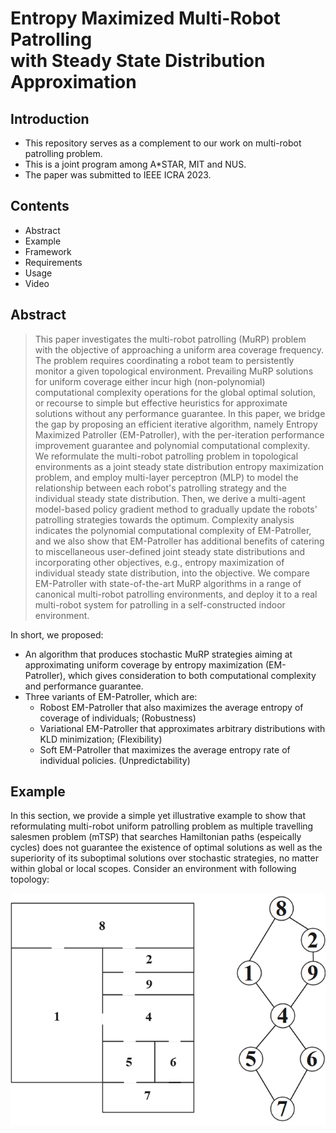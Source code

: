# Entropy Maximized Multi-Robot Patrolling<br/>with Steady State Distribution Approximation
## Introduction
* This repository serves as a complement to our work on multi-robot patrolling problem.
* This is a joint program among A*STAR, MIT and NUS.
* The paper was submitted to IEEE ICRA 2023. 

## Contents
* Abstract
* Example
* Framework
* Requirements
* Usage
* Video

## Abstract
> This paper investigates the multi-robot patrolling (MuRP) problem with the objective of approaching a uniform area coverage frequency. The problem requires coordinating a robot team to persistently monitor a given topological environment. Prevailing MuRP solutions for uniform coverage either incur high (non-polynomial) computational complexity operations for the global optimal solution, or recourse to simple but effective heuristics for approximate solutions without any performance guarantee. In this paper, we bridge the gap by proposing an efficient iterative algorithm, namely Entropy Maximized Patroller (EM-Patroller), with the per-iteration performance improvement guarantee and polynomial computational complexity. We reformulate the multi-robot patrolling problem in topological environments as a joint steady state distribution entropy maximization problem, and employ multi-layer perceptron (MLP) to model the relationship between each robot's patrolling strategy and the individual steady state distribution. Then, we derive a multi-agent model-based policy gradient method to gradually update the robots' patrolling strategies towards the optimum. Complexity analysis indicates the polynomial computational complexity of EM-Patroller, and we also show that EM-Patroller has additional benefits of catering to miscellaneous user-defined joint steady state distributions and incorporating other objectives, e.g., entropy maximization of individual steady state distribution, into the objective. We compare EM-Patroller with state-of-the-art MuRP algorithms in a range of canonical multi-robot patrolling environments, and deploy it to a real multi-robot system for patrolling in a self-constructed indoor environment.

In short, we proposed:
* An algorithm that produces stochastic MuRP strategies aiming at approximating uniform coverage by entropy maximization (EM-Patroller), which gives consideration to both computational complexity and performance guarantee.
* Three variants of EM-Patroller, which are:
  - Robost EM-Patroller that also maximizes the average entropy of coverage of individuals; (Robustness)
  - Variational EM-Patroller that approximates arbitrary distributions with KLD minimization; (Flexibility)
  - Soft EM-Patroller that maximizes the average entropy rate of individual policies. (Unpredictability)
  
## Example
In this section, we provide a simple yet illustrative example to show that reformulating multi-robot uniform patrolling problem as multiple travelling salesmen problem (mTSP) that searches Hamiltonian paths (espeically cycles) does not guarantee the existence of optimal solutions as well as the superiority of its suboptimal solutions over stochastic strategies, no matter within global or local scopes. Consider an environment with following topology:

![This is an image](/doc/figure/example.png)



  
